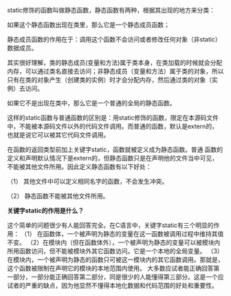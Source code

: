 static修饰的函数叫做静态函数，静态函数有两种，根据其出现的地方来分类：

如果这个静态函数出现在类里，那么它是一个静态成员函数；

静态成员函数的作用在于：调用这个函数不会访问或者修改任何对象（非static）数据成员。

其实很好理解，类的静态成员(变量和方法)属于类本身，在类加载的时候就会分配内存，可以通过类名直接去访问；非静态成员（变量和方法）属于类的对象，所以只有在类的对象产生（创建类的实例）时才会分配内存，然后通过类的对象（实例）去访问。

如果它不是出现在类中，那么它是一个普通的全局的静态函数。

这样的static函数与普通函数的区别是：用static修饰的函数，限定在本源码文件中，不能被本源码文件以外的代码文件调用。而普通的函数，默认是extern的，也就是说它可以被其它代码文件调用。

在函数的返回类型前加上关键字static，函数就被定义成为静态函数。普通 函数的定义和声明默认情况下是extern的，但静态函数只是在声明他的文件当中可见，不能被其他文件所用。因此定义静态函数有以下好处：

（1） 其他文件中可以定义相同名字的函数，不会发生冲突。

（2） 静态函数不能被其他文件所用。

**关键字static的作用是什么？**

这个简单的问题很少有人能回答完全。在C语言中，关键字static有三个明显的作用：
（1） 在函数体，一个被声明为静态的变量在这一函数被调用过程中维持其值不变。
（2）在模块内（但在函数体外），一个被声明为静态的变量可以被模块内所用函数访问，但不能被模块外其它函数访问。它是一个本地的全局变量。
（3）在模块内，一个被声明为静态的函数只可被这一模块内的其它函数调用。那就是，这个函数被限制在声明它的模块的本地范围内使用。
大多数应试者能正确回答第一部分，一部分能正确回答第二部分，同是很少的人能懂得第三部分。这是一个应试者的严重的缺点，因为他显然不懂得本地化数据和代码范围的好处和重要性。
